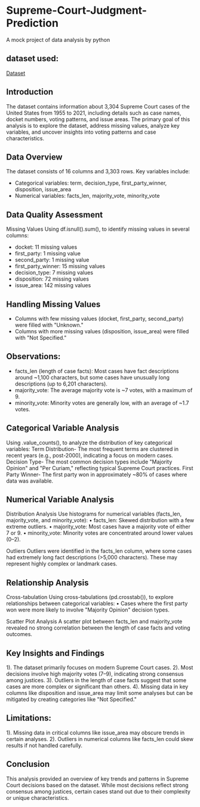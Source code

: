 # Supreme-Court-Judgment-Prediction
A mock project of data analysis by python
## dataset used:
<a href="https://www.kaggle.com/datasets/deepcontractor/supreme-court-judgment-prediction">Dataset</a>
## Introduction
The dataset contains information about 3,304 Supreme Court cases of the United States from 1955 to 2021, including details such as case names, docket numbers, voting patterns, and issue areas. The primary goal of this analysis is to explore the dataset, address missing values, analyze key variables, and uncover insights into voting patterns and case characteristics.

## Data Overview
The dataset consists of 16 columns and 3,303 rows. Key variables include:
- Categorical variables: term, decision_type, first_party_winner, disposition, issue_area
- Numerical variables: facts_len, majority_vote, minority_vote

## Data Quality Assessment
Missing Values
Using df.isnull().sum(), to identify missing values in several columns:
- docket: 11 missing values
- first_party: 1 missing value
- second_party: 1 missing value
- first_party_winner: 15 missing values
- decision_type: 7 missing values
- disposition: 72 missing values
- issue_area: 142 missing values

## Handling Missing Values
- Columns with few missing values (docket, first_party, second_party) were filled with "Unknown."
- Columns with more missing values (disposition, issue_area) were filled with "Not Specified."

## Observations:
- facts_len (length of case facts): Most cases have fact descriptions around ~1,100 characters, but some cases have unusually long descriptions (up to 6,201 characters).
- majority_vote: The average majority vote is ~7 votes, with a maximum of 9.
- minority_vote: Minority votes are generally low, with an average of ~1.7 votes.

## Categorical Variable Analysis
Using .value_counts(), to analyze the distribution of key categorical variables:
Term Distribution-
The most frequent terms are clustered in recent years (e.g., post-2000), indicating a focus on modern cases.
Decision Type-
The most common decision types include "Majority Opinion" and "Per Curiam," reflecting typical Supreme Court practices.
First Party Winner-
The first party won in approximately ~80% of cases where data was available.

## Numerical Variable Analysis
Distribution Analysis
Use histograms for numerical variables (facts_len, majority_vote, and minority_vote):
•	facts_len: Skewed distribution with a few extreme outliers.
•	majority_vote: Most cases have a majority vote of either 7 or 9.
•	minority_vote: Minority votes are concentrated around lower values (0–2).

Outliers
Outliers were identified in the facts_len column, where some cases had extremely long fact descriptions (>5,000 characters). These may represent highly complex or landmark cases.

## Relationship Analysis
Cross-tabulation
Using cross-tabulations (pd.crosstab()), to explore relationships between categorical variables:
•	Cases where the first party won were more likely to involve "Majority Opinion" decision types.

Scatter Plot Analysis
A scatter plot between facts_len and majority_vote revealed no strong correlation between the length of case facts and voting outcomes.

## Key Insights and Findings
1).	The dataset primarily focuses on modern Supreme Court cases.
2).	Most decisions involve high majority votes (7–9), indicating strong consensus among justices.
3).	Outliers in the length of case facts suggest that some cases are more complex or significant than others.
4).	Missing data in key columns like disposition and issue_area may limit some analyses but can be mitigated by creating categories like "Not Specified."

## Limitations:
1).	Missing data in critical columns like issue_area may obscure trends in certain analyses.
2).	Outliers in numerical columns like facts_len could skew results if not handled carefully.

## Conclusion
This analysis provided an overview of key trends and patterns in Supreme Court decisions based on the dataset. While most decisions reflect strong consensus among justices, certain cases stand out due to their complexity or unique characteristics.

